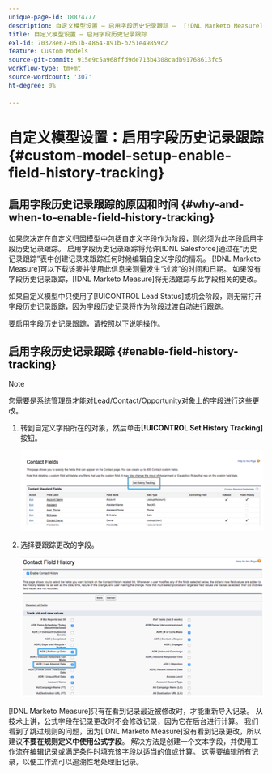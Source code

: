 ```yaml
---
unique-page-id: 18874777
description: 自定义模型设置 — 启用字段历史记录跟踪 —  [!DNL Marketo Measure]
title: 自定义模型设置 — 启用字段历史记录跟踪
exl-id: 70328e67-051b-4864-891b-b251e49859c2
feature: Custom Models
source-git-commit: 915e9c5a968ffd9de713b4308cadb91768613fc5
workflow-type: tm+mt
source-wordcount: '307'
ht-degree: 0%

---
```


# 自定义模型设置：启用字段历史记录跟踪 {#custom-model-setup-enable-field-history-tracking}

## 启用字段历史记录跟踪的原因和时间 {#why-and-when-to-enable-field-history-tracking}

如果您决定在自定义归因模型中包括自定义字段作为阶段，则必须为此字段启用字段历史记录跟踪&#x200B;**&#x200B;**。 启用字段历史记录跟踪将允许[!DNL Salesforce]通过在“历史记录跟踪”表中创建记录来跟踪任何时候编辑自定义字段的情况。 [!DNL Marketo Measure]可以下载该表并使用此信息来测量发生“过渡”的时间和日期。 如果没有字段历史记录跟踪，[!DNL Marketo Measure]将无法跟踪与此字段相关的更改。

如果自定义模型中只使用了[!UICONTROL Lead Status]或机会阶段，则无需打开字段历史记录跟踪，因为字段历史记录将作为阶段过渡自动进行跟踪。

要启用字段历史记录跟踪，请按照以下说明操作。

## 启用字段历史记录跟踪 {#enable-field-history-tracking}

>[!NOTE]
>
>您需要是系统管理员才能对Lead/Contact/Opportunity对象上的字段进行这些更改。

1. 转到自定义字段所在的对象，然后单击&#x200B;**[!UICONTROL Set History Tracking]**&#x200B;按钮。

   ![](assets/1.png)

1. 选择要跟踪更改的字段。

   ![](assets/2.png)

[!DNL Marketo Measure]只有在看到记录最近被修改时，才能重新导入记录。 从技术上讲，公式字段在记录更改时不会修改记录，因为它在后台进行计算。 我们看到了跳过规则的问题，因为[!DNL Marketo Measure]没有看到记录更改，所以建议&#x200B;**不要在规则定义中使用公式字段**。 解决方法是创建一个文本字段，并使用工作流在编辑记录或满足条件时填充该字段以适当的值或计算。 这需要编辑所有记录，以便工作流可以追溯性地处理旧记录。
